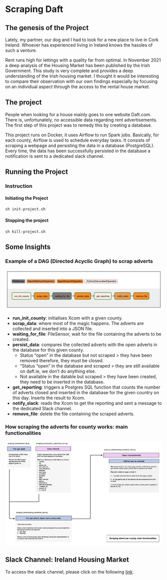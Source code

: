 # Scraping Daft

## The genesis of the Project

Lately, my partner, our dog and I had to look for a new place to live in Cork Ireland. Whoever has experienced living in Ireland knows the hassles of such a venture.

Rent runs high for lettings with a quality far from optimal. In November 2021 a deep analysis of the Housing Market has been published by the Irish Government. This study is very complete and provides a deep understanding of the Irish housing market.
I thought it would be interesting to compare their observation with our own findings especially by focusing on an individual aspect through the access to the rental house market.

## The project

People when looking for a house mainly goes to one website Daft.com. There is, unfortunately, no accessible data regarding rent advertisements. The first step of this project was to remedy this by creating a database.

This project runs on Docker, it uses Airflow to run Spark jobs. Basically, for each county, Airflow is used to schedule everyday tasks. It consists of scraping a webpage and persisting the data in a database (PostgreSQL). Every time, the data has been successfully persisted in the database a notification is sent to a dedicated slack channel.

## Running the Project

### Instruction

#### Initiating the Project

```linux
sh init-project.sh
```

#### Stopping the project

```linux
sh kill-project.sh
```

## Some Insights

### Example of a DAG (Directed Acyclic Graph) to scrap adverts

![example of dag](https://github.com/clemoni/scraping_daft_3.0.0/blob/dev/img/dag_example.png)

- **run_init_county**: initialises Xcom with a given county.
- **scrap_data**: where most of the magic happens. The adverts are collected and inserted into a JSON file.
- **waiting_for_file**: FileSensor, wait for the file containing the adverts to be created.
- **persist_data**: compares the collected adverts with the open adverts in the database for this given county.
  - Status “open” in the database but not scraped > they have been removed therefore, they must be closed.
  - “Status “open” in the database and scraped > they are still available on daft.ie, we don’t do anything else.
  - Not available in the datable but scraped > they have been created, they need to be inserted in the database.
- **get_reporting**: triggers a Postgres SQL function that counts the number of adverts closed and inserted in the database for the given country on this day. Inserts the result to Xcom.
- **notify_slack**: reads the Xcom to get the reporting and sent a message to the dedicated Slack channel.
- **remove_file**: delete the file containing the scraped adverts.

### How scraping the adverts for county works: main functionalities

![schema of scraping script](https://github.com/clemoni/scraping_daft_3.0.0/blob/dev/img/scraping_daft_schema.png)

## Slack Channel: Ireland Housing Market

To access the slack channel, please click on the following [link](https://join.slack.com/t/irelandhousingmarket/shared_invite/zt-15sa2u18x-r6Cf0wxR2SVC2iF~aiH~XA).
